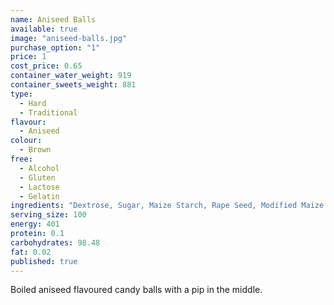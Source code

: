 ```yaml
---
name: Aniseed Balls
available: true
image: "aniseed-balls.jpg"
purchase_option: "1"
price: 1
cost_price: 0.65
container_water_weight: 919
container_sweets_weight: 881
type: 
  - Hard
  - Traditional
flavour: 
  - Aniseed
colour: 
  - Brown
free: 
  - Alcohol
  - Gluten
  - Lactose
  - Gelatin
ingredients: "Dextrose, Sugar, Maize Starch, Rape Seed, Modified Maize Starch, Flavouring, Aniseed Oil, E129, E151, E171, Carnauba Wax"
serving_size: 100
energy: 401
protein: 0.1
carbohydrates: 98.48
fat: 0.02
published: true
---
```


Boiled aniseed flavoured candy balls with a pip in the middle.
